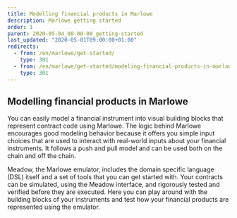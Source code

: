 ```yaml
---
title: Modelling financial products in Marlowe
description: Marlowe getting started
order: 1
parent: 2020-05-04_08-00-00_getting-started
last_updated: "2020-05-01T09:00:00+01:00"
redirects:
  - from: /en/marlowe/get-started/
    type: 301
  - from: /en/marlowe/get-started/modeling-financial-products-in-marlowe/
    type: 301
---
```

## Modelling financial products in Marlowe

You can easily model a financial instrument into visual building blocks that represent contract code using Marlowe. The logic behind Marlowe encourages good modeling behavior because it offers you simple input choices that are used to interact with real-world inputs about your financial instruments. It follows a push and pull model and can be used both on the chain and off the chain.

Meadow, the Marlowe emulator, includes the domain specific language (DSL) itself and a set of tools that you can get started with. Your contracts can be simulated, using the Meadow interface, and rigorously tested and verified before they are executed. Here you can play around with the building blocks of your instruments and test how your financial products are represented using the emulator.
